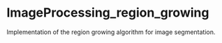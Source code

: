 # ImageProcessing_region_growing
Implementation of the region growing algorithm for image segmentation. 
